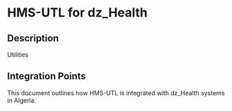 # HMS-UTL for dz_Health

## Description

Utilities

## Integration Points

This document outlines how HMS-UTL is integrated with dz_Health systems in Algeria.
